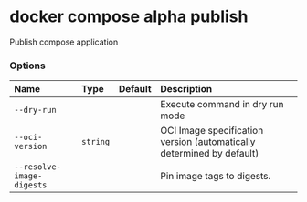 # docker compose alpha publish

<!---MARKER_GEN_START-->
Publish compose application

### Options

| Name                      | Type     | Default | Description                                                           |
|:--------------------------|:---------|:--------|:----------------------------------------------------------------------|
| `--dry-run`               |          |         | Execute command in dry run mode                                       |
| `--oci-version`           | `string` |         | OCI Image specification version (automatically determined by default) |
| `--resolve-image-digests` |          |         | Pin image tags to digests.                                            |


<!---MARKER_GEN_END-->

